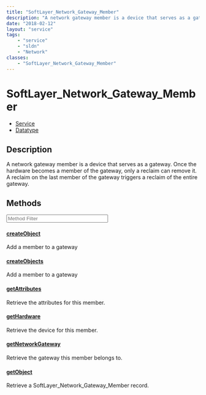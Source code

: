 ```yaml
---
title: "SoftLayer_Network_Gateway_Member"
description: "A network gateway member is a device that serves as a gateway. Once the hardware becomes a member of the gateway, only a... "
date: "2018-02-12"
layout: "service"
tags:
    - "service"
    - "sldn"
    - "Network"
classes:
    - "SoftLayer_Network_Gateway_Member"
---
```

# SoftLayer_Network_Gateway_Member
<div id='service-datatype'>
    <ul id='sldn-reference-tabs'>
    <li id='service'> <a href='/reference/services/SoftLayer_Network_Gateway_Member' >Service</a></li>    <li id='datatype'> <a href='/reference/datatypes/SoftLayer_Network_Gateway_Member' >Datatype</a></li>
    </ul>
</div>

## Description


A network gateway member is a device that serves as a gateway. Once the hardware becomes a member of the gateway, only a reclaim can remove it. A reclaim on the last member of the gateway triggers a reclaim of the entire gateway. 



        
<div id="properties" class="content service-content">

## Methods

<div class="view-filters">
    <div class="clearfix">
        <div class="search-input-box">
            <input placeholder="Method Filter" onkeyup="titleSearch(inputId='edit-combine', divId='method-div', elementClass='method-row')" 
                type="text" id="edit-combine" value="" size="30" maxlength="128" class="form-text">
        </div>
    </div>
</div>

<div id="method-div">

<div class="method-row">

#### [createObject](/reference/services/SoftLayer_Network_Gateway_Member/createObject)
Add a member to a gateway

</div>

<div class="method-row">

#### [createObjects](/reference/services/SoftLayer_Network_Gateway_Member/createObjects)
Add a member to a gateway

</div>

<div class="method-row">

#### [getAttributes](/reference/services/SoftLayer_Network_Gateway_Member/getAttributes)
Retrieve the attributes for this member.

</div>

<div class="method-row">

#### [getHardware](/reference/services/SoftLayer_Network_Gateway_Member/getHardware)
Retrieve the device for this member.

</div>

<div class="method-row">

#### [getNetworkGateway](/reference/services/SoftLayer_Network_Gateway_Member/getNetworkGateway)
Retrieve the gateway this member belongs to.

</div>

<div class="method-row">

#### [getObject](/reference/services/SoftLayer_Network_Gateway_Member/getObject)
Retrieve a SoftLayer_Network_Gateway_Member record.

</div>
</div>

</div>


